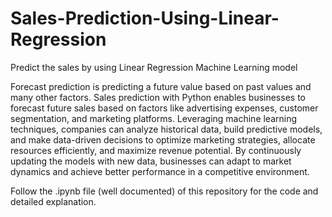 # Sales-Prediction-Using-Linear-Regression
Predict the sales by using Linear Regression Machine Learning model

Forecast prediction is predicting a future value based on past values and many other factors. Sales prediction with Python enables businesses to forecast future sales based on factors like advertising expenses, customer segmentation, and marketing platforms. Leveraging machine learning techniques, companies can analyze historical data, build predictive models, and make data-driven decisions to optimize marketing strategies, allocate resources efficiently, and maximize revenue potential. By continuously updating the models with new data, businesses can adapt to market dynamics and achieve better performance in a competitive environment.

Follow the .ipynb file (well documented) of this repository for the code and detailed explanation. 
